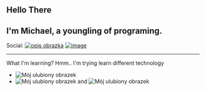 ## Hello There

I'm Michael, a youngling of programing.
---
Social:
[![opis obrazka](https://user-images.githubusercontent.com/24892475/215278833-8de4612b-4a07-4b43-8214-663681b95064.png)](https://www.linkedin.com/in/micha%C5%82-urban-404686232/)    [![image](https://user-images.githubusercontent.com/24892475/215279112-03a9d325-9ca1-4f8b-9b69-e9448b99ffa8.png)](https://www.codewars.com/users/Micha%C5%82%20Urban)




---

What I'm learning? Hmm.. I'm trying learn different technology

- ![Mój ulubiony obrazek](https://user-images.githubusercontent.com/24892475/215278711-d854165c-16f0-4d3c-90ad-3baab0c2d93f.png)
- ![Mój ulubiony obrazek](https://user-images.githubusercontent.com/24892475/215278755-dd0479fc-4d59-48db-8e4f-05e16751c393.png) and ![Mój ulubiony obrazek](https://user-images.githubusercontent.com/24892475/215278775-403253c5-9136-437c-83b9-99c99058a2a0.png)
